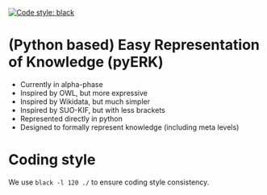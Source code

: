 [![Code style: black](https://img.shields.io/badge/code%20style-black-000000.svg)](https://github.com/psf/black)


# (Python based) Easy Representation of Knowledge (pyERK)

- Currently in alpha-phase
- Inspired by OWL, but more expressive
- Inspired by Wikidata, but much simpler
- Inspired by SUO-KIF, but with less brackets
- Represented directly in python
- Designed to formally represent knowledge (including meta levels)


# Coding style

We use `black -l 120 ./` to ensure coding style consistency.
